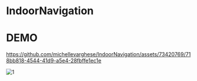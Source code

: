 # IndoorNavigation

# DEMO
https://github.com/michellevarghese/IndoorNavigation/assets/73420769/718bb818-4544-41d9-a5e4-28fbffe1ec1e


![1](https://github.com/michellevarghese/IndoorNavigation/assets/73420769/e32be509-6b39-44f7-8bec-0e055aa4e06c)







